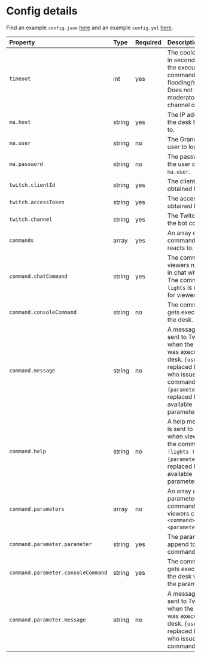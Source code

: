 # Config details

Find an example `config.json` [here](../config.json.sample) and an example `config.yml` [here](../config.yml.sample).

| Property                           | Type   | Required | Description                                                                                                                                                                                                       | Default       |
|:-----------------------------------|:-------|:---------|:------------------------------------------------------------------------------------------------------------------------------------------------------------------------------------------------------------------|:--------------|
| `timeout`                          | int    | yes      | The cooldown time in seconds between the execution of any command (prevents flooding/spamming). Does not apply to moderators and channel owners.                                                                  |               |
| `ma.host`                          | string | yes      | The IP address of the desk to connect to.                                                                                                                                                                         |               |
| `ma.user`                          | string | no       | The GrandMA 2 user to log in with.                                                                                                                                                                                | administrator |
| `ma.password`                      | string | no       | The password for the user defined in `ma.user`.                                                                                                                                                                   | admin         |
| `twitch.clientId`                  | string | yes      | The client ID obtained by Twitch.                                                                                                                                                                                 |               |
| `twitch.accessToken`               | string | yes      | The access token obtained by Twitch.                                                                                                                                                                              |               |
| `twitch.channel`                   | string | yes      | The Twitch channel the bot connects to.                                                                                                                                                                           |               |
| `commands`                         | array  | yes      | An array of commands the bot reacts to.                                                                                                                                                                           |               |
| `command.chatCommand`              | string | yes      | The command viewers need to use in chat without `!`. The command `lights` is reserved for viewer help.                                                                                                            |               |
| `command.consoleCommand`           | string | no       | The command that gets executed on the desk.                                                                                                                                                                       |               |
| `command.message`                  | string | no       | A message that is sent to Twitch chat when the command was executed on the desk. `{user}` is replaced by the user who issued the command, `{parameterList}` is replaced by a list of available parameters if any. |               |
| `command.help`                     | string | no       | A help message that is sent to Twitch when viewers run the command `!lights !<command>`. `{parameterList}` is replaced by a list of available parameters if any.                                                  |               |
| `command.parameters`               | array  | no       | An array of parameters for each command so viewers can call `!<command> <parameter>`.                                                                                                                             |               |
| `command.parameter.parameter`      | string | yes      | The parameter to append to the command.                                                                                                                                                                           |               |
| `command.parameter.consoleCommand` | string | yes      | The command that gets executed on the desk when using the parameter.                                                                                                                                              |               |
| `command.parameter.message`        | string | no       | A message that is sent to Twitch chat when the parameter was executed on the desk. `{user}` gets replaced by the user who issued the command.                                                                     |               |
